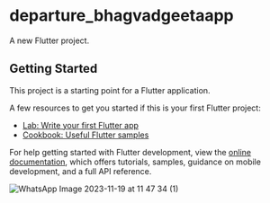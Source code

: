 # departure_bhagvadgeetaapp

A new Flutter project.

## Getting Started

This project is a starting point for a Flutter application.

A few resources to get you started if this is your first Flutter project:

- [Lab: Write your first Flutter app](https://docs.flutter.dev/get-started/codelab)
- [Cookbook: Useful Flutter samples](https://docs.flutter.dev/cookbook)

For help getting started with Flutter development, view the
[online documentation](https://docs.flutter.dev/), which offers tutorials,
samples, guidance on mobile development, and a full API reference.


![WhatsApp Image 2023-11-19 at 11 47 34 (1)](https://github.com/Rutvabhatt19/Bhagavad-geeta/assets/118719070/d41e9c2a-ed37-4a67-932b-be1c73ac7c9a)

